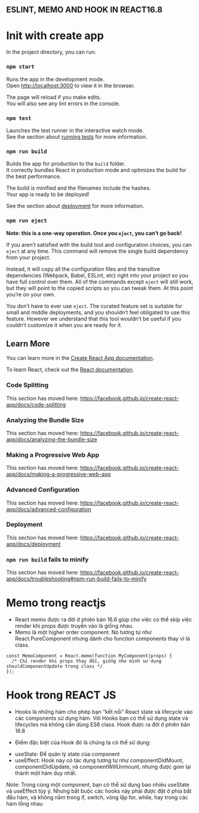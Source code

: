 ## ESLINT, MEMO AND HOOK IN  REACT16.8


# Init with create app

In the project directory, you can run:

### `npm start`

Runs the app in the development mode.<br>
Open [http://localhost:3000](http://localhost:3000) to view it in the browser.

The page will reload if you make edits.<br>
You will also see any lint errors in the console.

### `npm test`

Launches the test runner in the interactive watch mode.<br>
See the section about [running tests](https://facebook.github.io/create-react-app/docs/running-tests) for more information.

### `npm run build`

Builds the app for production to the `build` folder.<br>
It correctly bundles React in production mode and optimizes the build for the best performance.

The build is minified and the filenames include the hashes.<br>
Your app is ready to be deployed!

See the section about [deployment](https://facebook.github.io/create-react-app/docs/deployment) for more information.

### `npm run eject`

**Note: this is a one-way operation. Once you `eject`, you can’t go back!**

If you aren’t satisfied with the build tool and configuration choices, you can `eject` at any time. This command will remove the single build dependency from your project.

Instead, it will copy all the configuration files and the transitive dependencies (Webpack, Babel, ESLint, etc) right into your project so you have full control over them. All of the commands except `eject` will still work, but they will point to the copied scripts so you can tweak them. At this point you’re on your own.

You don’t have to ever use `eject`. The curated feature set is suitable for small and middle deployments, and you shouldn’t feel obligated to use this feature. However we understand that this tool wouldn’t be useful if you couldn’t customize it when you are ready for it.

## Learn More

You can learn more in the [Create React App documentation](https://facebook.github.io/create-react-app/docs/getting-started).

To learn React, check out the [React documentation](https://reactjs.org/).

### Code Splitting

This section has moved here: https://facebook.github.io/create-react-app/docs/code-splitting

### Analyzing the Bundle Size

This section has moved here: https://facebook.github.io/create-react-app/docs/analyzing-the-bundle-size

### Making a Progressive Web App

This section has moved here: https://facebook.github.io/create-react-app/docs/making-a-progressive-web-app

### Advanced Configuration

This section has moved here: https://facebook.github.io/create-react-app/docs/advanced-configuration

### Deployment

This section has moved here: https://facebook.github.io/create-react-app/docs/deployment

### `npm run build` fails to minify

This section has moved here: https://facebook.github.io/create-react-app/docs/troubleshooting#npm-run-build-fails-to-minify

# Memo trong reactjs
- React memo được ra đời ở phiên bản 16.6 giúp cho việc có thể skip việc render khi props được truyền vào là giống nhau.
- Memo là một higher order component. Nó tương tự như React.PureComponent nhưng dành cho function components thay vì là class.

```
const MemoComponent = React.memo(function MyComponent(props) {
  /* Chỉ render khi props thay đổi, giống như mình sử dụng shouldComponentUpdate trong class */
});

```
# Hook trong REACT JS
 - Hooks là những hàm cho phép bạn “kết nối” React state và lifecycle vào các components sử dụng hàm. Với Hooks bạn có thể sử dụng state và lifecycles mà không cần dùng ES6 class. Hook được ra đời ở phiên bản 16.8

- Điểm đặc biệt của Hook đó là chúng ta có thể sử dụng:
 + useState: Để quản lý state của component
 + useEffect: Hook này có tác dụng tương tự như componentDidMount, componentDidUpdate, và componentWillUnmount, nhưng được gom lại thành một hàm duy nhất.

Note: Trong cùng một component, bạn có thể sử dụng bao nhiêu useState và useEffect tùy ý. Nhưng bắt buộc các hooks này phải được đặt ở phía bắt đầu hàm, và không nằm trong if, switch, vòng lặp for, while, hay trong các hàm lồng nhau
